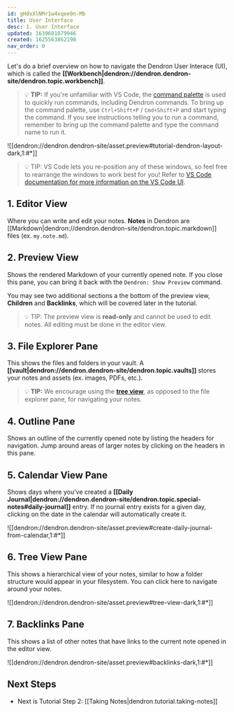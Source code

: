 ```yaml
---
id: gHdxXlNMr1w4xqee0n-Mb
title: User Interface
desc: 1. User Interface
updated: 1639681079946
created: 1625563862198
nav_order: 0
---
```


Let's do a brief overview on how to navigate the Dendron User Interace (UI), which is called the **[[Workbench|dendron://dendron.dendron-site/dendron.topic.workbench]]**.

> 💡 **TIP:** If you're unfamiliar with VS Code, the [command palette](https://code.visualstudio.com/docs/getstarted/userinterface#_command-palette) is used to quickly run commands, including Dendron commands. To bring up the command palette, use `Ctrl+Shift+P` / `Cmd+Shift+P` and start typing the command. If you see instructions telling you to run a command, remember to bring up the command palette and type the command name to run it.

![[dendron://dendron.dendron-site/asset.preview#tutorial-dendron-layout-dark,1:#*]]

> 💡 TIP: VS Code lets you re-position any of these windows, so feel free to rearrange the windows to work best for you! Refer to [VS Code documentation for more information on the VS Code UI](https://code.visualstudio.com/docs/getstarted/userinterface).

## 1. Editor View

Where you can write and edit your notes. **Notes** in Dendron are [[Markdown|dendron://dendron.dendron-site/dendron.topic.markdown]] files (ex. `my.note.md`).

## 2. Preview View

Shows the rendered Markdown of your currently opened note. If you close this pane, you can bring it back with the `Dendron: Show Preview` command.

You may see two additional sections a the bottom of the preview view, **Children** and **Backlinks**, which will be covered later in the tutorial.

>💡 TIP: The preview view is **read-only** and cannot be used to edit notes. All editing must be done in the editor view.

## 3. File Explorer Pane

This shows the files and folders in your vault. A **[[vault|dendron://dendron.dendron-site/dendron.topic.vaults]]** stores your notes and assets (ex. images, PDFs, etc.).

> 💡 **TIP:** We encourage using the **[tree view](#6-tree-view-pane)**, as opposed to the file explorer pane, for navigating your notes.

## 4. Outline Pane

Shows an outline of the currently opened note by listing the headers for navigation. Jump around areas of larger notes by clicking on the headers in this pane.

## 5. Calendar View Pane

Shows days where you've created a **[[Daily Journal|dendron://dendron.dendron-site/dendron.topic.special-notes#daily-journal]]** entry. If no journal entry exists for a given day, clicking on the date in the calendar will automatically create it.

![[dendron://dendron.dendron-site/asset.preview#create-daily-journal-from-calendar,1:#*]]

## 6. Tree View Pane

This shows a hierarchical view of your notes, similar to how a folder structure would appear in your filesystem. You can click here to navigate around your notes.

![[dendron://dendron.dendron-site/asset.preview#tree-view-dark,1:#*]]

## 7. Backlinks Pane

This shows a list of other notes that have links to the current note opened in the editor view.

![[dendron://dendron.dendron-site/asset.preview#backlinks-dark,1:#*]]

## Next Steps

- Next is Tutorial Step 2: [[Taking Notes|dendron.tutorial.taking-notes]]
